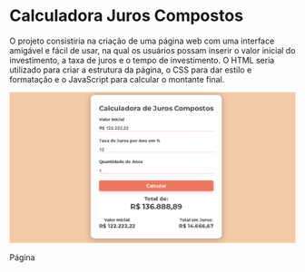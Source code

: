 # Calculadora Juros Compostos
O projeto consistiria na criação de uma página web com uma interface amigável e fácil de usar, na qual os usuários possam inserir o valor inicial do investimento, a taxa de juros e o tempo de investimento. O HTML seria utilizado para criar a estrutura da página, o CSS para dar estilo e formatação e o JavaScript para calcular o montante final.

<img src="./printPage/print-page-rate.png">

<a>Página</a>
